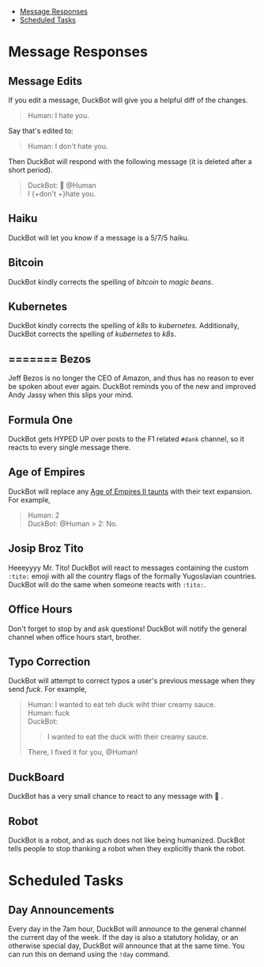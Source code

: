 - [Message Responses](#message-responses)
- [Scheduled Tasks](#scheduled-tasks)

# Message Responses

## Message Edits

If you edit a message, DuckBot will give you a helpful diff of the changes.

> Human: I hate you.

Say that's edited to:

> Human: I don't hate you.

Then DuckBot will respond with the following message (it is deleted after a short period).

> DuckBot: :eyes: @Human\
> I {+don't +}hate you.

## Haiku

DuckBot will let you know if a message is a 5/7/5 haiku.

## Bitcoin

DuckBot kindly corrects the spelling of _bitcoin_ to _magic beans_.

## Kubernetes

DuckBot kindly corrects the spelling of _k8s_ to _kubernetes_. Additionally, DuckBot corrects the spelling of _kubernetes_ to _k8s_.

## ======= Bezos

Jeff Bezos is no longer the CEO of Amazon, and thus has no reason to ever be spoken about ever again. DuckBot reminds you of the new and improved Andy Jassy when this slips your mind.

## Formula One

DuckBot gets HYPED UP over posts to the F1 related `#dank` channel, so it reacts to every single message there.

## Age of Empires

DuckBot will replace any [Age of Empires II taunts](https://ageofempires.fandom.com/wiki/Taunts#Full_list_of_taunts) with their text expansion. For example,

> Human: 2\
> DuckBot: @Human > 2: No.

## Josip Broz Tito

Heeeyyyy Mr. Tito! DuckBot will react to messages containing the custom `:tito:` emoji with all the country flags of the formally Yugoslavian countries. DuckBot will do the same when someone reacts with `:tito:`.

## Office Hours

Don't forget to stop by and ask questions! DuckBot will notify the general channel when office hours start, brother.

## Typo Correction

DuckBot will attempt to correct typos a user's previous message when they send _fuck_. For example,

> Human: I wanted to eat teh duck wiht thier creamy sauce.\
> Human: fuck\
> DuckBot:
>
> > I wanted to eat the duck with their creamy sauce.
>
> There, I fixed it for you, @Human!

## DuckBoard

DuckBot has a very small chance to react to any message with 🦆 .

## Robot

DuckBot is a robot, and as such does not like being humanized. DuckBot tells people to stop thanking a robot when they explicitly thank the robot.

# Scheduled Tasks

## Day Announcements

Every day in the 7am hour, DuckBot will announce to the general channel the current day of the week. If the day is also a statutory holiday, or an otherwise special day, DuckBot will announce that at the same time. You can run this on demand using the `!day` command.
